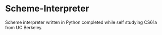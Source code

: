 # Scheme-Interpreter
Scheme interpreter written in Python completed while self studying CS61a from UC Berkeley.
